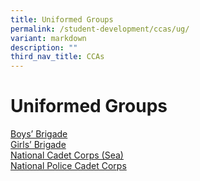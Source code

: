 ```yaml
---
title: Uniformed Groups
permalink: /student-development/ccas/ug/
variant: markdown
description: ""
third_nav_title: CCAs
---
```

# Uniformed Groups
[Boys’ Brigade](/cca/uniformed-groups/bb/)<br>
[Girls’ Brigade](/cca/uniformed-groups/gb/)<br>
[National Cadet Corps (Sea)](/cca/uniformed-groups/nccsea/)<br>
[National Police Cadet Corps](/cca/uniformed-groups/npcc/)<br>